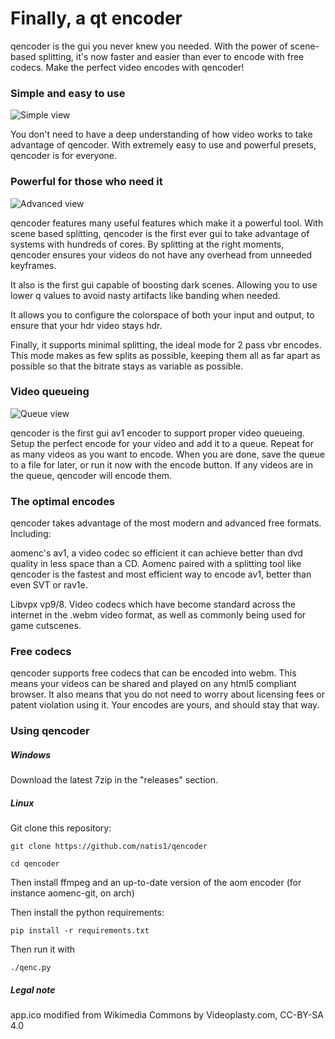 # Finally, a qt encoder

qencoder is the gui you never knew you needed. With the power of scene-based splitting, it's now faster and easier than ever to encode with free codecs. Make the perfect video encodes with qencoder!

### Simple and easy to use
![Simple view](/screenshots/simple.png)

You don't need to have a deep understanding of how video works to take advantage of qencoder. With extremely easy to use and powerful presets, qencoder is for everyone.


### Powerful for those who need it
![Advanced view](/screenshots/complex.png)

qencoder features many useful features which make it a powerful tool. With scene based splitting, qencoder is the first ever gui to take advantage of systems with hundreds of cores. By splitting at the right moments, qencoder ensures your videos do not have any overhead from unneeded keyframes.

It also is the first gui capable of boosting dark scenes. Allowing you to use lower q values to avoid nasty artifacts like banding when needed.

It allows you to configure the colorspace of both your input and output, to ensure that your hdr video stays hdr.

Finally, it supports minimal splitting, the ideal mode for 2 pass vbr encodes. This mode makes as few splits as possible, keeping them all as far apart as possible so that the bitrate stays as variable as possible.

### Video queueing

![Queue view](/screenshots/queue.png)

qencoder is the first gui av1 encoder to support proper video queueing. Setup the perfect encode for your video and add it to a queue. Repeat for as many videos as you want to encode. When you are done, save the queue to a file for later, or run it now with the encode button. If any videos are in the queue, qencoder will encode them.

### The optimal encodes

qencoder takes advantage of the most modern and advanced free formats. Including:

aomenc's av1, a video codec so efficient it can achieve better than dvd quality in less space than a CD. Aomenc paired with a splitting tool like qencoder is the fastest and most efficient way to encode av1, better than even SVT or rav1e.

Libvpx vp9/8. Video codecs which have become standard across the internet in the .webm video format, as well as commonly being used for game cutscenes.

### Free codecs

qencoder supports free codecs that can be encoded into webm. This means your videos can be shared and played on any html5 compliant browser. It also means that you do not need to worry about licensing fees or patent violation using it. Your encodes are yours, and should stay that way.

### Using qencoder

##### Windows

Download the latest 7zip in the "releases" section.

##### Linux

Git clone this repository:

```git clone https://github.com/natis1/qencoder```

```cd qencoder```

Then install ffmpeg and an up-to-date version of the aom encoder (for instance aomenc-git, on arch)

Then install the python requirements:

```pip install -r requirements.txt```

Then run it with

```./qenc.py```

##### Legal note

app.ico modified from Wikimedia Commons by Videoplasty.com, CC-BY-SA 4.0
